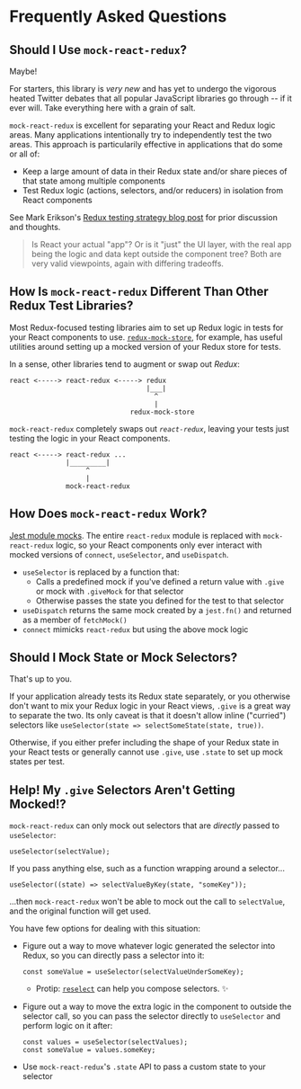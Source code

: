 # Frequently Asked Questions

## Should I Use `mock-react-redux`?

Maybe!

For starters, this library is _very new_ and has yet to undergo the vigorous heated Twitter debates that all popular JavaScript libraries go through -- if it ever will.
Take everything here with a grain of salt.

`mock-react-redux` is excellent for separating your React and Redux logic areas.
Many applications intentionally try to independently test the two areas.
This approach is particularily effective in applications that do some or all of:

- Keep a large amount of data in their Redux state and/or share pieces of that state among multiple components
- Test Redux logic (actions, selectors, and/or reducers) in isolation from React components

See Mark Erikson's [Redux testing strategy blog post](https://blog.isquaredsoftware.com/2019/07/blogged-answers-thoughts-on-hooks/) for prior discussion and thoughts.

> Is React your actual "app"?
> Or is it "just" the UI layer, with the real app being the logic and data kept outside the component tree?
> Both are very valid viewpoints, again with differing tradeoffs.

## How Is `mock-react-redux` Different Than Other Redux Test Libraries?

Most Redux-focused testing libraries aim to set up Redux logic in tests for your React components to use.
[`redux-mock-store`](https://github.com/reduxjs/redux-mock-store), for example, has useful utilities around setting up a mocked version of your Redux store for tests.

In a sense, other libraries tend to augment or swap out _Redux_:

```
react <-----> react-redux <-----> redux
                                  |___|
                                    ^
                                    |
                              redux-mock-store
```

`mock-react-redux` completely swaps out _`react-redux`_, leaving your tests just testing the logic in your React components.

```
react <-----> react-redux ...
              |_________|
                   ^
                   |
              mock-react-redux
```

## How Does `mock-react-redux` Work?

[Jest module mocks](https://jestjs.io/docs/en/mock-functions#mocking-modules).
The entire `react-redux` module is replaced with `mock-react-redux` logic, so your React components only ever interact with mocked versions of `connect`, `useSelector`, and `useDispatch`.

- `useSelector` is replaced by a function that:
  - Calls a predefined mock if you've defined a return value with `.give` or mock with `.giveMock` for that selector
  - Otherwise passes the state you defined for the test to that selector
- `useDispatch` returns the same mock created by a `jest.fn()` and returned as a member of `fetchMock()`
- `connect` mimicks `react-redux` but using the above mock logic

## Should I Mock State or Mock Selectors?

That's up to you.

If your application already tests its Redux state separately, or you otherwise don't want to mix your Redux logic in your React views, `.give` is a great way to separate the two.
Its only caveat is that it doesn't allow inline ("curried") selectors like `useSelector(state => selectSomeState(state, true))`.

Otherwise, if you either prefer including the shape of your Redux state in your React tests or generally cannot use `.give`, use `.state` to set up mock states per test.

## Help! My `.give` Selectors Aren't Getting Mocked!?

`mock-react-redux` can only mock out selectors that are _directly_ passed to `useSelector`:

```tsx
useSelector(selectValue);
```

If you pass anything else, such as a function wrapping around a selector...

```tsx
useSelector((state) => selectValueByKey(state, "someKey"));
```

...then `mock-react-redux` won't be able to mock out the call to `selectValue`, and the original function will get used.

You have few options for dealing with this situation:

- Figure out a way to move whatever logic generated the selector into Redux, so you can directly pass a selector into it:

  ```tsx
  const someValue = useSelector(selectValueUnderSomeKey);
  ```

  - Protip: [`reselect`](https://github.com/reduxjs/reselect) can help you compose selectors. ✨

- Figure out a way to move the extra logic in the component to outside the selector call, so you can pass the selector directly to `useSelector` and perform logic on it after:

  ```tsx
  const values = useSelector(selectValues);
  const someValue = values.someKey;
  ```

- Use `mock-react-redux`'s `.state` API to pass a custom state to your selector
